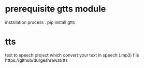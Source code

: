# prerequisite gtts module
installation process : pip install gtts

# tts
text to speech project which convert your text in speech (.mp3) file
https://github/durgeshrawat/tts
